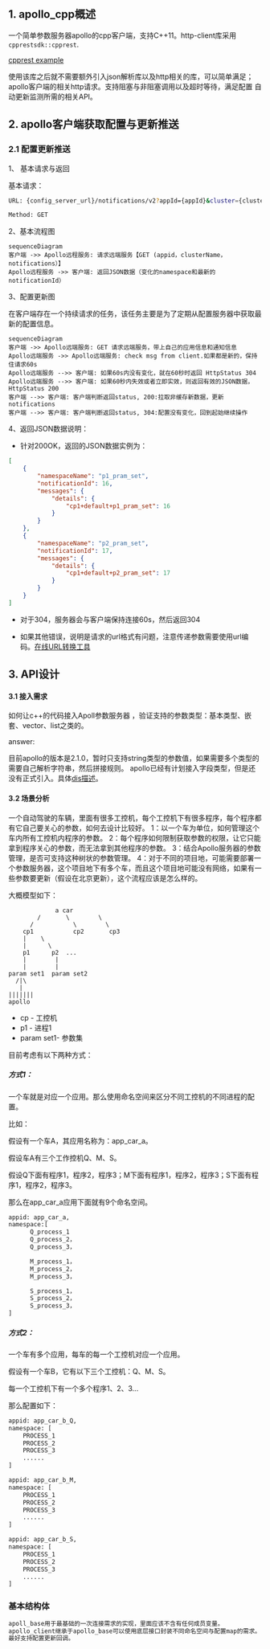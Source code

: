 ## 1. apollo_cpp概述

一个简单参数服务器apollo的cpp客户端，支持C++11。http-client库采用`cpprestsdk::cpprest`.

[cpprest example](http://www.atakansarioglu.com/easy-quick-start-cplusplus-rest-client-example-cpprest-tutorial/)

使用该库之后就不需要额外引入json解析库以及http相关的库，可以简单满足；apollo客户端的相关http请求。支持阻塞与非阻塞调用以及超时等待，满足配置
自动更新监测所需的相关API。

## 2. apollo客户端获取配置与更新推送

### 2.1 配置更新推送

1、 基本请求与返回

基本请求：

```bash
URL: {config_server_url}/notifications/v2?appId={appId}&cluster={clusterName}&notifications={notifications}

Method: GET
```
2、基本流程图

```mermaid
sequenceDiagram
客户端 ->> Apollo远程服务: 请求远端服务【GET (appid，clusterName，notifications）】
Apollo远程服务 ->> 客户端: 返回JSON数据（变化的namespace和最新的notificationId）
```

3、配置更新图

在客户端存在一个持续请求的任务，该任务主要是为了定期从配置服务器中获取最新的配置信息。

```mermaid
sequenceDiagram
客户端 ->> Apollo远端服务: GET 请求远端服务，带上自己的应用信息和通知信息
Apollo远端服务 ->> Apollo远端服务: check msg from client.如果都是新的，保持住请求60s
Apollo远端服务 -->> 客户端: 如果60s内没有变化，就在60秒时返回 HttpStatus 304
Apollo远端服务 -->> 客户端: 如果60秒内失效或者立即实效，则返回有效的JSON数据，HttpStatus 200
客户端 -->> 客户端: 客户端判断返回status, 200:拉取非缓存新数据，更新notifications
客户端 -->> 客户端: 客户端判断返回status, 304:配置没有变化，回到起始继续操作
```

4、返回JSON数据说明：

- 针对200OK，返回的JSON数据实例为：

```json
[
    {
        "namespaceName": "p1_pram_set",
        "notificationId": 16,
        "messages": {
            "details": {
                "cp1+default+p1_pram_set": 16
            }
        }
    },
    {
        "namespaceName": "p2_pram_set",
        "notificationId": 17,
        "messages": {
            "details": {
                "cp1+default+p2_pram_set": 17
            }
        }
    }
]
```

- 对于304，服务器会与客户端保持连接60s，然后返回304

- 如果其他错误，说明是请求的url格式有问题，注意传递参数需要使用url编码。[在线URL转换工具](https://tool.chinaz.com/tools/urlencode.aspx)

## 3. API设计

#### 3.1 接入需求

如何让c++的代码接入Apoll参数服务器 ，验证支持的参数类型：基本类型、嵌套、vector、list之类的。

answer:

目前apollo的版本是2.1.0，暂时只支持string类型的参数值，如果需要多个类型的需要自己解析字符串，然后拼接规则。
apollo已经有计划接入字段类型，但是还没有正式引入。具体[dis描述](https://github.com/apolloconfig/apollo/discussions/4716)。


#### 3.2 场景分析

一个自动驾驶的车辆，里面有很多工控机，每个工控机下有很多程序，每个程序都有它自己要关心的参数，如何去设计比较好。
1：以一个车为单位，如何管理这个车内所有工控机内程序的参数。
2：每个程序如何限制获取参数的权限，让它只能拿到程序关心的参数，而无法拿到其他程序的参数。
3：结合Apollo服务器的参数管理，是否可支持这种树状的参数管理。
4：对于不同的项目地，可能需要部署一个参数服务器，这个项目地下有多个车，而且这个项目地可能没有网络，如果有一些参数要更新（假设在北京更新），这个流程应该是怎么样的。

大概模型如下：

                 a car
            /		\        \
          / 		  \        \
        cp1		      cp2       cp3
        |    \     
        |      \
        p1      p2  ...
        |        |
    	|        |
    param set1  param set2
      /|\
       |
    |||||||
    apollo
- cp - 工控机
- p1 - 进程1
- param set1- 参数集

目前考虑有以下两种方式：

##### 方式1：

一个车就是对应一个应用。那么使用命名空间来区分不同工控机的不同进程的配置。

比如：

假设有一个车A，其应用名称为：app_car_a。

假设车A有三个工作控机Q、M、S。

假设Q下面有程序1，程序2，程序3；M下面有程序1，程序2，程序3；S下面有程序1，程序2，程序3。

那么在app_car_a应用下面就有9个命名空间。

```bash
appid: app_car_a,
namespace:[
      Q_process_1
      Q_process_2，
      Q_process_3，

      M_process_1，
      M_process_2，
      M_process_3，

      S_process_1，
      S_process_2，
      S_process_3，
]
```

##### 方式2：

一个车有多个应用，每车的每一个工控机对应一个应用。

假设有一个车B，它有以下三个工控机：Q、M、S。

每一个工控机下有一个多个程序1、2、3...

那么配置如下：

```bash
appid: app_car_b_Q,
namespace: [
    PROCESS_1
    PROCESS_2
    PROCESS_3
    ......
]

appid: app_car_b_M,
namespace: [
    PROCESS_1
    PROCESS_2
    PROCESS_3
    ......
]

appid: app_car_b_S,
namespace: [
    PROCESS_1
    PROCESS_2
    PROCESS_3
    ......
]
```
### 基本结构体
```bash
apoll_base用于最基础的一次连接需求的实现，里面应该不含有任何成员变量。
apollo_client继承于apollo_base可以使用底层接口封装不同命名空间与配置map的需求。
最好支持配置更新回调。
```
